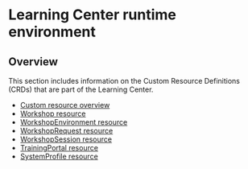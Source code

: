 # Learning Center runtime environment

## Overview
This section includes information on the Custom Resource Definitions (CRDs) that are
part of the Learning Center.

- [Custom resource overview](custom-resources.md)
- [Workshop resource](workshop-definition.md)
- [WorkshopEnvironment resource](workshop-environment.md)
- [WorkshopRequest resource](workshop-request.md)
- [WorkshopSession resource](workshop-session.md)
- [TrainingPortal resource](training-portal.md)
- [SystemProfile resource](system-profile.md)
